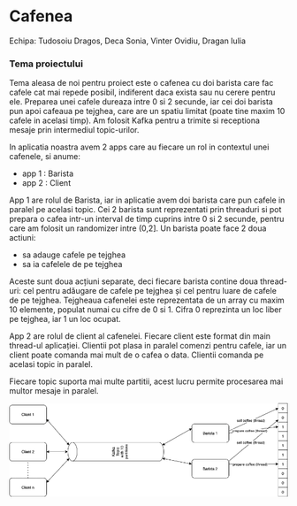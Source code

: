 # Cafenea

Echipa: Tudosoiu Dragos, Deca Sonia, Vinter Ovidiu, Dragan Iulia


### **Tema proiectului**

Tema aleasa de noi pentru proiect este o cafenea cu doi barista care fac cafele cat mai repede posibil, indiferent daca exista sau nu cerere pentru ele. Preparea unei cafele dureaza intre 0 si 2 secunde, iar cei doi barista pun apoi cafeaua pe tejghea, care are un spatiu limitat (poate tine maxim 10 cafele in acelasi timp).
Am folosit Kafka pentru a trimite si receptiona mesaje prin intermediul topic-urilor.
 
In aplicatia noastra avem  2 apps care au fiecare un rol in contextul unei cafenele, si anume:
-	app 1 : Barista
-	app 2 : Client

App 1 are rolul de Barista, iar in aplicatie avem doi barista care pun cafele in paralel pe acelasi topic. Cei 2 barista sunt reprezentati prin threaduri si pot prepara o cafea intr-un interval de timp cuprins intre 0 si 2 secunde, pentru care am folosit un randomizer intre (0,2]. 
Un barista poate face 2 doua actiuni:

-	sa adauge cafele pe tejghea 
-	sa ia cafelele de pe tejghea

Aceste sunt doua acțiuni separate, deci fiecare barista contine doua thread-uri: cel pentru adăugare de cafele pe tejghea și cel pentru luare de cafele de pe tejghea.
Tejgheaua cafenelei este reprezentata de un array cu maxim 10 elemente, populat numai cu cifre de 0 si 1. Cifra 0 reprezinta un loc liber pe tejghea, iar 1 un loc ocupat.


App 2 are rolul de client al cafenelei. Fiecare client este format din main thread-ul aplicației. Clientii pot plasa in paralel comenzi pentru cafele, iar un client poate comanda mai mult de o cafea o data. Clientii comanda pe acelasi topic in paralel. 

Fiecare topic suporta mai multe partitii, acest lucru permite procesarea mai multor mesaje in paralel.

![alt text](https://github.com/OVinter/MessagingServer/blob/readme-image/ArhitecturePCBE.png)
